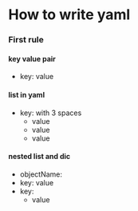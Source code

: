# How to write yaml
### First rule
#### key value pair
- key: value

#### list in yaml
- key: with 3 spaces
   - value
   - value
   - value

#### nested list and dic
 - objectName:
- key: value
- key:
  - value
   


